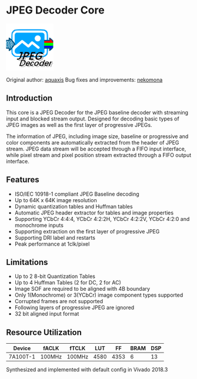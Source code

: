 # JPEG Decoder Core

![jpegd](docimg/jpegd.png)

Original author: [aquaxis](https://github.com/aquaxis)
Bug fixes and improvements: [nekomona](https://github.com/nekomona)

## Introduction

This core is a JPEG Decoder for the JPEG baseline decoder with streaming input and blocked stream output.
Designed for decoding basic types of JPEG images as well as the first layer of progressive JPEGs.

The information of JPEG, including image size, baseline or progressive and color components are automatically extracted from the header of JPEG stream. JPEG data stream will be accepted through a FIFO input interface, while pixel stream and pixel position stream extracted through a FIFO output interface.

## Features

- ISO/IEC 10918-1 compliant JPEG Baseline decoding
- Up to 64K x 64K image resolution
- Dynamic quantization tables and Huffman tables
- Automatic JPEG header extractor for tables and image properties
- Supporting YCbCr 4:4:4, YCbCr 4:2:2H, YCbCr 4:2:2V, YCbCr 4:2:0 and monochrome inputs
- Supporting extraction on the first layer of progressive JPEG
- Supporting DRI label and restarts
- Peak performance at 1clk/pixel

## Limitations

- Up to 2 8-bit Quantization Tables
- Up to 4 Huffman Tables (2 for DC, 2 for AC)
- Image SOF are required to be aligned with 4B boundary
- Only 1(Monochrome) or 3(YCbCr) image component types supported
- Corrupted frames are not supported
- Following layers of progressive JPEG are ignored
- 32 bit aligned input format

## Resource Utilization

| Device   | fACLK  | fTCLK  | LUT  | FF   | BRAM | DSP  |
| -------- | ------ | ------ | ---- | ---- | ---- | ---- |
| 7A100T-1 | 100MHz | 100MHz | 4580 | 4353 | 6    | 13   |

Synthesized and implemented with default config in Vivado 2018.3

